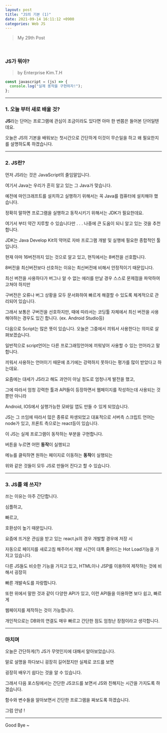 ```yaml
---
layout: post
title: "JS의 기본 (1)"
date: 2021-09-14 16:11:12 +0900
categories: Web JS
---
```


> My 29th Post

<br>

### JS가 뭐야?

> by Enterprise Kim.T.H

```javascript
const javascript = (js) => {
  console.log("실제 동작을 구현하자!");
};
```

---

### 1. 오늘 부터 새로 배울 것?

**JS**라는 단어는 프로그램에 관심이 조금이라도 있다면 아마 한 번쯤은 들어본 단어일텐데요.

오늘은 JS의 기본을 배워보는 첫시간으로 간단하게 이것이 무슨일을 하고 왜 필요한지를 설명하도록 하겠습니다.

---

### 2. JS란?

먼저 JS라는 것은 JavaScript의 줄임말입니다.

여기서 Java는 우리가 흔히 알고 있는 그 Java가 맞습니다.

예전에 마인크래프트를 설치하고 실행하기 위해서는 꼭 Java를 컴퓨터에 설치해야 했습니다.

정확히 말하면 프로그램을 실행하고 동작시키기 위해서는 JDK가 필요한데요.

여기서 부터 약간 지루할 수 있습니다만 . . . 나중에 큰 도움이 되니 알고 있는 것을 추천합니다.

JDK는 Java Develop Kit의 약어로 자바 프로그램 개발 및 실행에 필요한 종합적인 툴입니다.

현재 아마 16버전까지 있는 것으로 알고 있고, 현직에서는 8버전을 선호합니다.

8버전을 최신버전보다 선호하는 이유는 최신버전에 비해서 안정적이기 때문입니다.

최신 버전을 사용하다가 버그나 알 수 없는 에러를 만날 경우 스스로 문제점을 파악하여 고쳐야 하지만

구버전은 오류나 버그 상황을 모두 문서화하여 빠르게 해결할 수 있도록 체계적으로 관리되어 있습니다.

그래서 보통은 구버전을 선호하지만, 때에 따라서는 코딩툴 자체에서 최신 버전을 사용해야하는 경우도 있긴 합니다. (ex. Android Studio등)

다음으로 Script는 많은 뜻이 있습니다. 오늘은 그중에서 끼워서 사용한다는 의미로 살펴보겠습니다.

일반적으로 script언어는 다른 프로그래밍언어에 끼워넣어 사용할 수 있는 언어라고 말합니다.

끼워서 사용하는 언어이기 때문에 초기에는 강력하지 못하다는 평가를 많이 받았다고 하는데요.

요즘에는 대세가 JS라고 해도 과언이 아닐 정도로 엄청나게 발전을 했고,

그에 따라서 엄청 강력한 툴과 API들이 등장하면서 웹페이지를 작성하는데 사용되는 것 뿐만 아니라

Android, IOS에서 실행가능한 모바일 앱도 만들 수 있게 되었습니다.

JS는 그 쓰임에 따라서 많은 종류로 파생되었고 대표적으로 서버측 스크립트 언어는 node가 있고, 프론트 측으로는 react등이 있습니다.

이 JS는 실제 프로그램이 동작하는 부분을 구현합니다.

버튼을 누르면 어떤 **동작**이 실행되고

메뉴를 클릭하면 원하는 페이지로 이동하는 **동작**이 실행되는

위와 같은 것들이 모두 JS로 만들어 진다고 할 수 있습니다.

---

### 3. JS를 왜 쓰지?

쓰는 이유는 아주 간단합니다.

심플하고,

빠르고,

호환성이 높기 때문입니다.

요즘에 뜨거운 관심을 받고 있는 react.js의 경우 개발할 경우에 저장 시

자동으로 페이지를 새로고침 해주어서 개발 시간이 대폭 줄어드는 Hot Load기능을 가지고 있습니다.

다른 JS들도 비슷한 기능을 가지고 있고, HTML이나 JSP를 이용하여 제작하는 것에 비해서 굉장히

빠른 개발속도를 자랑합니다.

또한 위에서 말한 것과 같이 다양한 API가 있고, 이런 API들을 이용하면 보다 쉽고, 빠르게

웹페이지를 제작하는 것이 가능합니다.

개인적으로는 DB와의 연결도 매우 빠르고 간단한 점도 엄청난 장점이라고 생각합니다.

---

### 마치며

오늘은 간단하게(?) JS가 무엇인지에 대해서 알아보았습니다.

말로 설명을 하다보니 굉장히 길어졌지만 실제로 코드를 보면

굉장히 배우기 쉽다는 것을 알 수 있습니다.

그래서 다음 포스팅에서는 간단한 JS코드를 보면서 JS와 친해지는 시간을 가지도록 하겠습니다.

함수와 변수들을 알아보면서 간단한 프로그램을 짜보도록 하겠습니다.

그럼 안녕 !

---

Good Bye ~
